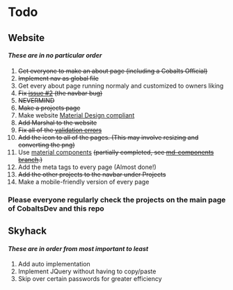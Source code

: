 # Todo  
   ## Website  
   #### *These are in no particular order*
       
   1. ~~Get everyone to make an about page (including a Cobalts Official)~~  
   2. ~~Implement nav as global file~~
   3. Get every about page running normaly and customized to owners liking  
   4. ~~Fix [issue #2](https://github.com/CobaltsDev/CobaltsDev.github.io/issues/2) (the navbar bug)~~
   5. ~~NEVERMIND~~
   6. ~~Make a projects page~~
   7. Make website [Material Design compliant](http://material.io)
   8. ~~Add Marshal to the website~~
   9. ~~Fix all of the [validation errors](https://validator.w3.org/nu/?doc=https%3A%2F%2Fcobalts.net%2F)~~
   10. ~~Add the icon to all of the pages. (This may involve resizing and converting the png)~~
   11. Use [material components](https://material.io/components/) ~~(partially completed, see [md-components branch](https://github.com/CobaltsDev/CobaltsDev.github.io/tree/md-components).)~~
   12. Add the meta tags to every page (Almost done!)
   13. ~~Add the other projects to the navbar under Projects~~
   14. Make a mobile-friendly version of every page
### Please everyone regularly check the projects on the main page of CobaltsDev and this repo 

## Skyhack

#### *These are in order from most important to least*
   1. Add auto implementation
   2. Implement JQuery without having to copy/paste
   3. Skip over certain passwords for greater efficiency
